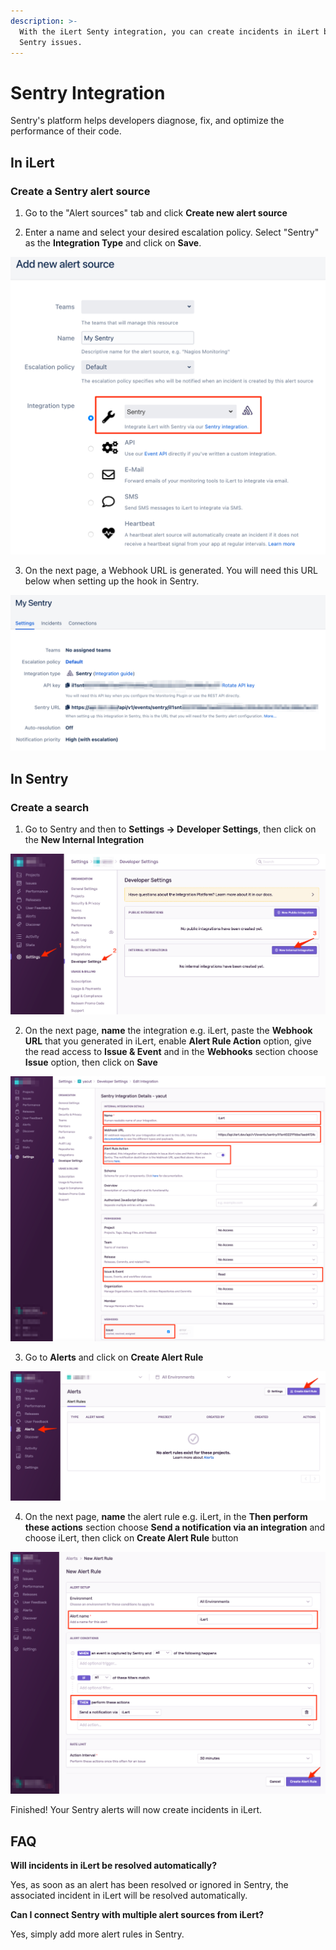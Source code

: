 ```yaml
---
description: >-
  With the iLert Senty integration, you can create incidents in iLert based on
  Sentry issues.
---
```


# Sentry Integration

Sentry's platform helps developers diagnose, fix, and optimize the performance of their code.

## In iLert <a id="in-ilert"></a>

### Create a Sentry alert source <a id="create-alert-source"></a>

1. Go to the "Alert sources" tab and click **Create new alert source**

2. Enter a name and select your desired escalation policy. Select "Sentry" as the **Integration Type** and click on **Save**.

![](../.gitbook/assets/screenshot_25_02_21__21_51.png)

3. On the next page, a Webhook URL is generated. You will need this URL below when setting up the hook in Sentry.

![](../.gitbook/assets/screenshot_25_02_21__21_52.png)

## In Sentry <a id="in-splunk"></a>

### Create a search <a id="create-action-sequences"></a>

1. Go to Sentry and then to **Settings -&gt; Developer Settings**, then click on the **New Internal Integration**

![](../.gitbook/assets/screenshot_25_02_21__21_58.png)

2. On the next page,  **name** the integration e.g. iLert, paste the **Webhook URL** that you generated in iLert, enable **Alert Rule Action** option, give the read access to **Issue & Event** and in the **Webhooks** section choose **Issue** option, then click on **Save**

![](../.gitbook/assets/screenshot_25_02_21__22_53.png)

3. Go to **Alerts** and click on **Create Alert Rule**

![](../.gitbook/assets/screenshot_25_02_21__22_08.png)

4. On the next page,  **name** the alert rule e.g. iLert, in the **Then perform these actions** section choose **Send a notification via an  integration** and choose iLert, then click on **Create Alert Rule** button

![](../.gitbook/assets/screenshot_25_02_21__22_10.png)

Finished! Your Sentry alerts will now create incidents in iLert.

## FAQ <a id="faq"></a>

**Will incidents in iLert be resolved automatically?**

Yes, as soon as an alert has been resolved or ignored in Sentry, the associated incident in iLert will be resolved automatically.

**Can I connect Sentry with multiple alert sources from iLert?**

Yes, simply add more alert rules in Sentry.

